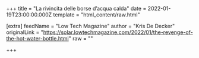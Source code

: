 
+++
title = "La rivincita delle borse d’acqua calda"
date = 2022-01-19T23:00:00.000Z
template = "html_content/raw.html"

[extra]
feedName = "Low Tech Magazine"
author = "Kris De Decker"
originalLink = "https://solar.lowtechmagazine.com/2022/01/the-revenge-of-the-hot-water-bottle.html"
raw = ""

+++

